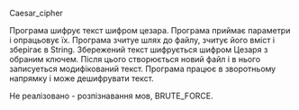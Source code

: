 Caesar_cipher

Програма шифрує текст шифром цезара.
Програма приймає параметри і опрацьовує їх.
Програма зчитуе шлях до файлу, зчитує його вміст і зберігає в String. 
Збережений текст шифрується шифром Цезаря з обраним ключем.
Після цього створюється новий файл і в нього записуеться модифікований текст.
Програма працює в зворотньому напрямку і може дешифрувати текст.

Не реалізовано - розпізнавання мов, BRUTE_FORCE.
